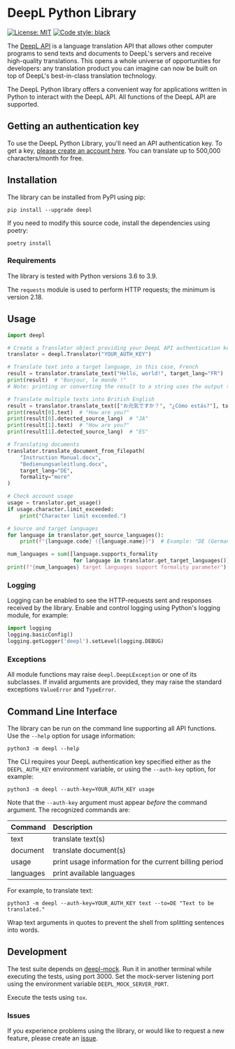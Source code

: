 # DeepL Python Library

<a href="https://github.com/DeepLcom/deepl-python/blob/main/LICENSE"><img alt="License: MIT" src="https://img.shields.io/badge/license-MIT-blueviolet.svg"></a>
<a href="https://github.com/DeepLcom/deepl-python"><img alt="Code style: black" src="https://img.shields.io/badge/code%20style-black-000000.svg"></a>
<!-- TODO: CI test & coverage result, documentation build, PyPI version -->

The [DeepL API](https://www.deepl.com/docs-api?utm_source=github&utm_medium=github-python-readme) is a language translation API that allows other computer programs to send texts and documents to DeepL's servers and receive high-quality translations. This opens a whole universe of opportunities for developers: any translation product you can imagine can now be built on top of DeepL's best-in-class translation technology.

The DeepL Python library offers a convenient way for applications written in Python to interact with the DeepL API. All functions of the DeepL API are supported.

## Getting an authentication key 

To use the DeepL Python Library, you'll need an API authentication key. To get a key, [please create an account here](https://www.deepl.com/pro?utm_source=github&utm_medium=github-python-readme#developer). You can translate up to 500,000 characters/month for free. 

## Installation
The library can be installed from PyPI using pip:
```shell
pip install --upgrade deepl
```

If you need to modify this source code, install the dependencies using poetry:
```shell
poetry install
```

### Requirements
The library is tested with Python versions 3.6 to 3.9. 

The `requests` module is used to perform HTTP requests; the minimum is version 2.18.

## Usage

```python
import deepl

# Create a Translator object providing your DeepL API authentication key
translator = deepl.Translator("YOUR_AUTH_KEY")

# Translate text into a target language, in this case, French
result = translator.translate_text("Hello, world!", target_lang="FR")
print(result)  # "Bonjour, le monde !"
# Note: printing or converting the result to a string uses the output text

# Translate multiple texts into British English
result = translator.translate_text(["お元気ですか？", "¿Cómo estás?"], target_lang="EN-GB")
print(result[0].text)  # "How are you?"
print(result[0].detected_source_lang)  # "JA"
print(result[1].text)  # "How are you?"
print(result[1].detected_source_lang)  # "ES"

# Translating documents
translator.translate_document_from_filepath(
    "Instruction Manual.docx",
    "Bedienungsanleitlung.docx",
    target_lang="DE",
    formality="more"
)

# Check account usage
usage = translator.get_usage()
if usage.character.limit_exceeded:
    print("Character limit exceeded.")

# Source and target languages
for language in translator.get_source_languages():
    print(f"{language.code} ({language.name})")  # Example: "DE (German)"

num_languages = sum([language.supports_formality
                     for language in translator.get_target_languages()])
print(f"{num_languages} target languages support formality parameter")
```
### Logging
Logging can be enabled to see the HTTP-requests sent and responses received by the library. Enable and control logging
using Python's logging module, for example:
```python
import logging
logging.basicConfig()
logging.getLogger('deepl').setLevel(logging.DEBUG)
```

### Exceptions
All module functions may raise `deepl.DeepLException` or one of its subclasses.
If invalid arguments are provided, they may raise the standard exceptions `ValueError` and `TypeError`. 

## Command Line Interface
The library can be run on the command line supporting all API functions. Use the `--help` option for 
usage information:
```shell
python3 -m deepl --help
```
The CLI requires your DeepL authentication key specified either as the `DEEPL_AUTH_KEY` environment variable, or using
the `--auth-key` option, for example:
```shell
python3 -m deepl --auth-key=YOUR_AUTH_KEY usage
```
Note that the `--auth-key` argument must appear *before* the command argument. The recognized commands are:

| Command   | Description                                            |
| :-------- | :----------------------------------------------------- |
| text      | translate text(s)                                      |
| document  | translate document(s)                                  |
| usage     | print usage information for the current billing period |
| languages | print available languages                              |

For example, to translate text:
```shell
python3 -m deepl --auth-key=YOUR_AUTH_KEY text --to=DE "Text to be translated."
```
Wrap text arguments in quotes to prevent the shell from splitting sentences into words.

## Development
The test suite depends on [deepl-mock](https://www.github.com/DeepLcom/deepl-mock). Run it in another terminal while executing the tests, using port 3000. Set the mock-server listening port using the environment variable `DEEPL_MOCK_SERVER_PORT`. 

Execute the tests using `tox`.

### Issues
If you experience problems using the library, or would like to request a new feature, please create an
[issue](https://www.github.com/DeepLcom/deepl-python/issues). 
